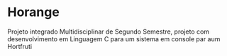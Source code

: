 # Horange
Projeto integrado Multidisciplinar de Segundo Semestre, projeto com desenvolvimento em Linguagem C para um sistema em console par aum Hortfruti
